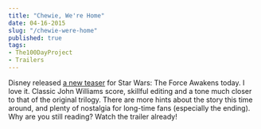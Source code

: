 ```yaml
---
title: "Chewie, We're Home"
date: 04-16-2015
slug: "/chewie-were-home"
published: true
tags:
- The100DayProject
- Trailers
---
```


Disney released [a new teaser](https://youtu.be/ngElkyQ6Rhs) for Star Wars: The Force Awakens today. I love it. Classic John Williams score, skillful editing and a tone much closer to that of the original trilogy. There are more hints about the story this time around, and plenty of nostalgia for long-time fans (especially the ending). Why are you still reading? Watch the trailer already!
